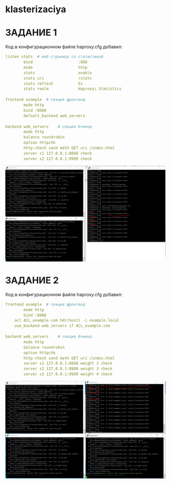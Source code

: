 # klasterizaciya
# ЗАДАНИЕ 1
Код в конфигурационном файле haproxy.cfg добавил:
```YAML
listen stats  # веб-страница со статистикой
        bind                    :888
        mode                    http
        stats                   enable
        stats uri               /stats
        stats refresh           5s
        stats realm             Haproxy\ Statistics

frontend example  # секция фронтенд
        mode http
        bind :8088
        default_backend web_servers

backend web_servers    # секция бэкенд
        mode http
        balance roundrobin
        option httpchk
        http-check send meth GET uri /index.html
        server s1 127.0.0.1:8888 check
        server s2 127.0.0.1:9999 check
 ```
![alt text](https://github.com/StepanovSA/klasterizaciya/blob/main/25.10%20haproxy1.PNG)
# ЗАДАНИЕ 2
Код в конфигурационном файле haproxy.cfg добавил:
```YAML
frontend example  # секция фронтенд
        mode http
        bind :8088
	acl ACL_example.com hdr(host) -i example.local
	use_backend web_servers if ACL_example.com

backend web_servers    # секция бэкенд
        mode http
        balance roundrobin
        option httpchk
        http-check send meth GET uri /index.html
        server s1 127.0.0.1:6666 weight 2 check
        server s2 127.0.0.1:8888 weight 3 check
        server s3 127.0.0.1:9999 weight 4 check
 ```
![alt text](https://github.com/StepanovSA/klasterizaciya/blob/main/25.10%20haproxy2.PNG)
